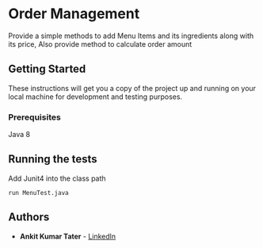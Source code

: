 # Order Management

Provide a simple methods to add Menu Items and its ingredients  along with its price, Also provide method to calculate order amount

## Getting Started

These instructions will get you a copy of the project up and running on your local machine for development and testing purposes.

### Prerequisites
 
  Java 8 
 
     
## Running the tests
Add Junit4 into the class path
```
run MenuTest.java
```



## Authors

* **Ankit Kumar Tater** - [Linkedln](https://www.linkedin.com/in/ankittater/)

